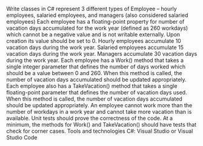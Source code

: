 Write classes in C# represent 3 different types of Employee – hourly employees, salaried employees, and
managers (also considered salaried employees)
Each employee has a floating-point property for number of vacation days accumulated for the work year
(defined as 260 workdays) which cannot be a negative value and is not writable externally. Upon
creation its value should be set to 0.
Hourly employees accumulate 10 vacation days during the work year.
Salaried employees accumulate 15 vacation days during the work year.
Managers accumulate 30 vacation days during the work year.
Each employee has a Work() method that takes a single integer parameter that defines the number of
days worked which should be a value between 0 and 260. When this method is called, the number of
vacation days accumulated should be updated appropriately.
Each employee also has a TakeVacation() method that takes a single floating-point parameter that
defines the number of vacation days used. When this method is called, the number of vacation days
accumulated should be updated appropriately.
An employee cannot work more than the number of workdays in a work year and cannot take more
vacation than is available.
Unit tests should prove the correctness of the code. At a minimum, the methods for Work() and
TakeVacation() should have tests that check for corner cases.
Tools and technologies
C#: Visual Studio or Visual Studio Code
